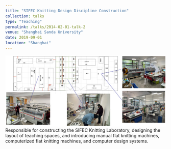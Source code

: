 ```yaml
---
title: "SIFEC Knitting Design Discipline Construction"
collection: talks
type: "Teaching"
permalink: /talks/2014-02-01-talk-2
venue: "Shanghai Sanda University"
date: 2019-09-01
location: "Shanghai"
---
```


![Editing a markdown file for a talk](/images/201901.png)
Responsible for constructing the SIFEC Knitting Laboratory, designing the layout of teaching spaces, and introducing manual flat knitting machines, computerized flat knitting machines, and computer design systems.

